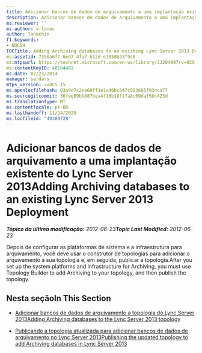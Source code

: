 ```yaml
---
title: Adicionar bancos de dados de arquivamento a uma implantação existente do Lync Server 2013
description: Adicionar bancos de dados de arquivamento a uma implantação existente do Lync Server 2013.
ms.reviewer: ''
ms.author: v-lanac
author: lanachin
f1.keywords:
- NOCSH
TOCTitle: Adding Archiving databases to an existing Lync Server 2013 Deployment
ms:assetid: 7350a6f7-6ed7-4fa7-b12d-e1858b93f9c0
ms:mtpsurl: https://technet.microsoft.com/en-us/library/JJ204997(v=OCS.15)
ms:contentKeyID: 48184482
ms.date: 07/23/2014
manager: serdars
mtps_version: v=OCS.15
ms.openlocfilehash: 03a9e7c2ea60ff1e1ad0bc647c903665f934ca77
ms.sourcegitcommit: 36fee89bb887bea4f18b19f17a8c69daf5bc423d
ms.translationtype: MT
ms.contentlocale: pt-BR
ms.lasthandoff: 11/24/2020
ms.locfileid: "49389728"
---
```

# <a name="adding-archiving-databases-to-an-existing-lync-server-2013-deployment"></a><span data-ttu-id="db057-103">Adicionar bancos de dados de arquivamento a uma implantação existente do Lync Server 2013</span><span class="sxs-lookup"><span data-stu-id="db057-103">Adding Archiving databases to an existing Lync Server 2013 Deployment</span></span>

<div data-xmlns="http://www.w3.org/1999/xhtml">

<div class="topic" data-xmlns="http://www.w3.org/1999/xhtml" data-msxsl="urn:schemas-microsoft-com:xslt" data-cs="https://msdn.microsoft.com/">

<div data-asp="https://msdn2.microsoft.com/asp">



</div>

<div id="mainSection">

<div id="mainBody"><span data-ttu-id="db057-104">

<span> </span></span><span class="sxs-lookup"><span data-stu-id="db057-104">

<span> </span></span></span>

<span data-ttu-id="db057-105">_**Tópico da última modificação:** 2012-06-23_</span><span class="sxs-lookup"><span data-stu-id="db057-105">_**Topic Last Modified:** 2012-06-23_</span></span>

<span data-ttu-id="db057-106">Depois de configurar as plataformas de sistema e a infraestrutura para arquivamento, você deve usar o construtor de topologias para adicionar o arquivamento à sua topologia e, em seguida, publicar a topologia.</span><span class="sxs-lookup"><span data-stu-id="db057-106">After you set up the system platforms and infrastructure for Archiving, you must use Topology Builder to add Archiving to your topology, and then publish the topology.</span></span>

<div>

## <a name="in-this-section"></a><span data-ttu-id="db057-107">Nesta seção</span><span class="sxs-lookup"><span data-stu-id="db057-107">In This Section</span></span>

  - [<span data-ttu-id="db057-108">Adicionar bancos de dados de arquivamento à topologia do Lync Server 2013</span><span class="sxs-lookup"><span data-stu-id="db057-108">Adding Archiving databases to the Lync Server 2013 topology</span></span>](lync-server-2013-adding-archiving-databases-to-the-lync-server-2013-topology.md)

  - [<span data-ttu-id="db057-109">Publicando a topologia atualizada para adicionar bancos de dados de arquivamento no Lync Server 2013</span><span class="sxs-lookup"><span data-stu-id="db057-109">Publishing the updated topology to add Archiving databases in Lync Server 2013</span></span>](lync-server-2013-publishing-the-updated-topology-to-add-archiving-databases.md)

<span data-ttu-id="db057-110"></div>

</div>

<span> </span>

</div>

</div>

</span><span class="sxs-lookup"><span data-stu-id="db057-110"></div>

</div>

<span> </span>

</div>

</div>

</span></span></div>

